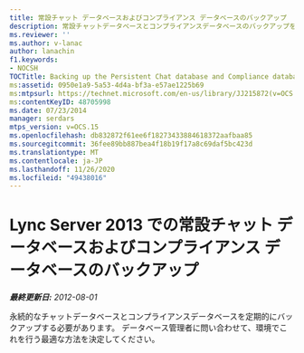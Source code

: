 ```yaml
---
title: 常設チャット データベースおよびコンプライアンス データベースのバックアップ
description: 常設チャットデータベースとコンプライアンスデータベースのバックアップを作成します。
ms.reviewer: ''
ms.author: v-lanac
author: lanachin
f1.keywords:
- NOCSH
TOCTitle: Backing up the Persistent Chat database and Compliance database
ms:assetid: 0950e1a9-5a53-4d4a-bf3a-e57ae1225b69
ms:mtpsurl: https://technet.microsoft.com/en-us/library/JJ215872(v=OCS.15)
ms:contentKeyID: 48705998
ms.date: 07/23/2014
manager: serdars
mtps_version: v=OCS.15
ms.openlocfilehash: db832872f61ee6f18273433884618372aafbaa85
ms.sourcegitcommit: 36fee89bb887bea4f18b19f17a8c69daf5bc423d
ms.translationtype: MT
ms.contentlocale: ja-JP
ms.lasthandoff: 11/26/2020
ms.locfileid: "49438016"
---
```

# <a name="backing-up-the-persistent-chat-database-and-compliance-database-in-lync-server-2013"></a>Lync Server 2013 での常設チャット データベースおよびコンプライアンス データベースのバックアップ

<div data-xmlns="http://www.w3.org/1999/xhtml">

<div class="topic" data-xmlns="http://www.w3.org/1999/xhtml" data-msxsl="urn:schemas-microsoft-com:xslt" data-cs="https://msdn.microsoft.com/">

<div data-asp="https://msdn2.microsoft.com/asp">



</div>

<div id="mainSection">

<div id="mainBody">

<span> </span>

_**最終更新日:** 2012-08-01_

永続的なチャットデータベースとコンプライアンスデータベースを定期的にバックアップする必要があります。 データベース管理者に問い合わせて、環境でこれを行う最適な方法を決定してください。

</div>

<span> </span>

</div>

</div>

</div>

